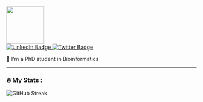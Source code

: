 <div id="header">
  <img src="https://media.giphy.com/media/3oKIPnAiaMCws8nOsE/giphy.gif" width="100"/>
</div>

<div id="badges">
  <a href="https://www.linkedin.com/in/chit-tong-lio-612b54129/">
    <img src="https://img.shields.io/badge/LinkedIn-blue?style=for-the-badge&logo=linkedin&logoColor=white" alt="LinkedIn Badge"/>
  </a>
  <a href="https://twitter.com/ChitLio">
    <img src="https://img.shields.io/badge/Twitter-blue?style=for-the-badge&logo=twitter&logoColor=white" alt="Twitter Badge"/>
  </a>
</div>


🔭 I'm a PhD student in Bioinformatics 

---

### :fire: My Stats :
![GitHub Streak](https://github-readme-streak-stats.herokuapp.com?user=yollct&theme=dark&hide_border=true)
